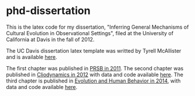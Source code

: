 
phd-dissertation
============

This is the latex code for my dissertation, "Inferring General Mechanisms of Cultural Evolution in Observational Settings", filed at the University of California at Davis in the fall of 2012.

The UC Davis dissertation latex template was writted by Tyrell McAllister and is available [here](http://galois.math.ucdavis.edu/doku.php?id=thesistips).

The first chapter was published in [PRSB in 2011](https://doi.org/10.1098/rspb.2011.0060). The second chapter was published in [Cliodynamics in 2012](https://escholarship.org/uc/item/5w49c6wt) with data and code available [here](https://github.com/babeheim/snoobs). The third chapter is published in [Evolution and Human Behavior in 2014](https://doi.org/10.1016/j.evolhumbehav.2014.04.001), with data and code available [here](https://github.com/babeheim/go-firstmove).
